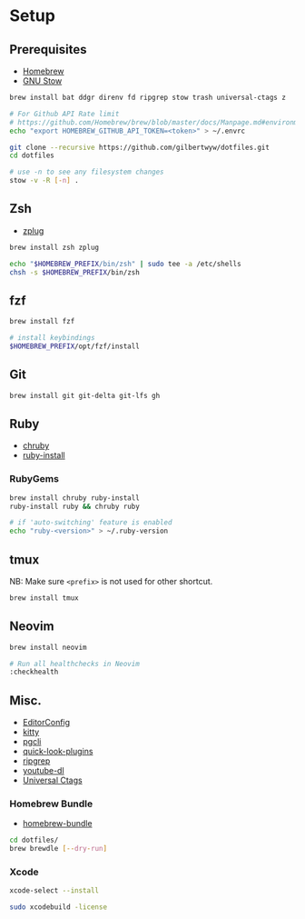 # Setup

## Prerequisites

- [Homebrew](http://brew.sh/)
- [GNU Stow](https://www.gnu.org/software/stow/)

```sh
brew install bat ddgr direnv fd ripgrep stow trash universal-ctags z

# For Github API Rate limit
# https://github.com/Homebrew/brew/blob/master/docs/Manpage.md#environment
echo "export HOMEBREW_GITHUB_API_TOKEN=<token>" > ~/.envrc
```

```sh
git clone --recursive https://github.com/gilbertwyw/dotfiles.git
cd dotfiles

# use -n to see any filesystem changes
stow -v -R [-n] .
```

## Zsh

- [zplug](https://github.com/zplug/zplug)

```sh
brew install zsh zplug

echo "$HOMEBREW_PREFIX/bin/zsh" | sudo tee -a /etc/shells
chsh -s $HOMEBREW_PREFIX/bin/zsh
```

## fzf

```sh
brew install fzf

# install keybindings
$HOMEBREW_PREFIX/opt/fzf/install
```

## Git

```sh
brew install git git-delta git-lfs gh
```

## Ruby

- [chruby](https://github.com/postmodern/chruby)
- [ruby-install](https://github.com/postmodern/ruby-install)

### RubyGems

```sh
brew install chruby ruby-install
ruby-install ruby && chruby ruby

# if 'auto-switching' feature is enabled
echo "ruby-<version>" > ~/.ruby-version
```

## tmux

NB: Make sure `<prefix>` is not used for other shortcut.

```sh
brew install tmux
```

## Neovim

```sh
brew install neovim

# Run all healthchecks in Neovim
:checkhealth
```

## Misc.

- [EditorConfig](https://editorconfig.org)
- [kitty](https://sw.kovidgoyal.net/kitty/index.html)
- [pgcli](https://www.pgcli.com/)
- [quick-look-plugins](https://github.com/sindresorhus/quick-look-plugins#install-all)
- [ripgrep](https://github.com/BurntSushi/ripgrep)
- [youtube-dl](https://github.com/ytdl-org/youtube-dl)
- [Universal Ctags](https://github.com/universal-ctags/homebrew-universal-ctags#usage)

### Homebrew Bundle

- [homebrew-bundle](https://github.com/Homebrew/homebrew-bundle)

```sh
cd dotfiles/
brew brewdle [--dry-run]
```

### Xcode

```sh
xcode-select --install

sudo xcodebuild -license
```
